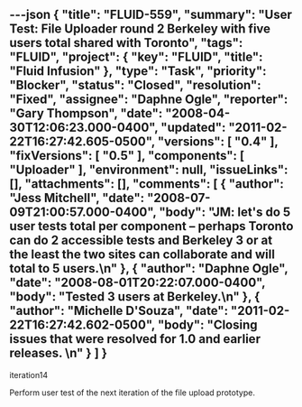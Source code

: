 ---json
{
  "title": "FLUID-559",
  "summary": "User Test: File Uploader round 2 Berkeley with five users total shared with Toronto",
  "tags": "FLUID",
  "project": {
    "key": "FLUID",
    "title": "Fluid Infusion"
  },
  "type": "Task",
  "priority": "Blocker",
  "status": "Closed",
  "resolution": "Fixed",
  "assignee": "Daphne Ogle",
  "reporter": "Gary Thompson",
  "date": "2008-04-30T12:06:23.000-0400",
  "updated": "2011-02-22T16:27:42.605-0500",
  "versions": [
    "0.4"
  ],
  "fixVersions": [
    "0.5"
  ],
  "components": [
    "Uploader"
  ],
  "environment": null,
  "issueLinks": [],
  "attachments": [],
  "comments": [
    {
      "author": "Jess Mitchell",
      "date": "2008-07-09T21:00:57.000-0400",
      "body": "JM: let's do 5 user tests total per component – perhaps Toronto can do 2 accessible tests and Berkeley 3 or at the least the two sites can collaborate and will total to 5 users.\n"
    },
    {
      "author": "Daphne Ogle",
      "date": "2008-08-01T20:22:07.000-0400",
      "body": "Tested 3 users at Berkeley.\n"
    },
    {
      "author": "Michelle D'Souza",
      "date": "2011-02-22T16:27:42.602-0500",
      "body": "Closing issues that were resolved for 1.0 and earlier releases.&#x20;\n"
    }
  ]
}
---
iteration14

Perform user test of the next iteration of the file upload prototype.

        